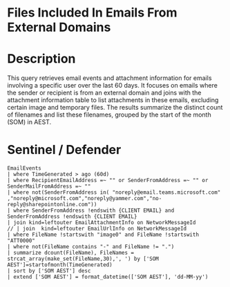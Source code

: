# Files Included In Emails From External Domains

# Description
This query retrieves email events and attachment information for emails involving a specific user over the last 60 days. It focuses on emails where the sender or recipient is from an external domain and joins with the attachment information table to list attachments in these emails, excluding certain image and temporary files. The results summarize the distinct count of filenames and list these filenames, grouped by the start of the month (SOM) in AEST.

# Sentinel / Defender
```kql
EmailEvents
| where TimeGenerated > ago (60d)
| where RecipientEmailAddress =~ "" or SenderFromAddress =~ "" or SenderMailFromAddress =~ ""
| where not(SenderFromAddress in( "noreply@email.teams.microsoft.com" ,"noreply@microsoft.com","noreply@yammer.com","no-reply@sharepointonline.com"))
| where SenderFromAddress !endswith {CLIENT EMAIL} and SenderFromAddress !endswith {CLIENT EMAIL}
| join kind=leftouter EmailAttachmentInfo on NetworkMessageId
// | join  kind=leftouter EmailUrlInfo on NetworkMessageId
| where FileName !startswith "image0" and FileName !startswith "ATT0000"
| where not(FileName contains "-" and FileName != ".")
| summarize dcount(FileName), FileNames = strcat_array(make_set(FileName,30),', ') by ['SOM AEST']=startofmonth(TimeGenerated)
| sort by ['SOM AEST'] desc 
| extend ['SOM AEST'] = format_datetime(['SOM AEST'], 'dd-MM-yy')
```
